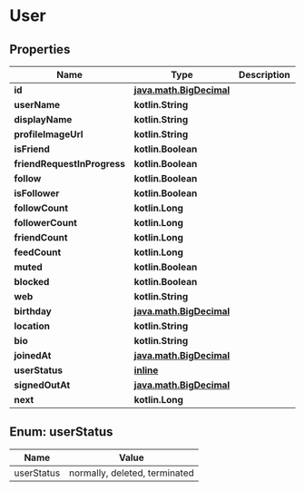 
# User

## Properties
Name | Type | Description | Notes
------------ | ------------- | ------------- | -------------
**id** | [**java.math.BigDecimal**](java.math.BigDecimal.md) |  | 
**userName** | **kotlin.String** |  | 
**displayName** | **kotlin.String** |  | 
**profileImageUrl** | **kotlin.String** |  |  [optional]
**isFriend** | **kotlin.Boolean** |  | 
**friendRequestInProgress** | **kotlin.Boolean** |  | 
**follow** | **kotlin.Boolean** |  | 
**isFollower** | **kotlin.Boolean** |  | 
**followCount** | **kotlin.Long** |  | 
**followerCount** | **kotlin.Long** |  | 
**friendCount** | **kotlin.Long** |  | 
**feedCount** | **kotlin.Long** |  | 
**muted** | **kotlin.Boolean** |  | 
**blocked** | **kotlin.Boolean** |  | 
**web** | **kotlin.String** |  |  [optional]
**birthday** | [**java.math.BigDecimal**](java.math.BigDecimal.md) |  |  [optional]
**location** | **kotlin.String** |  |  [optional]
**bio** | **kotlin.String** |  |  [optional]
**joinedAt** | [**java.math.BigDecimal**](java.math.BigDecimal.md) |  |  [optional]
**userStatus** | [**inline**](#UserStatusEnum) |  | 
**signedOutAt** | [**java.math.BigDecimal**](java.math.BigDecimal.md) |  |  [optional]
**next** | **kotlin.Long** |  | 


<a name="UserStatusEnum"></a>
## Enum: userStatus
Name | Value
---- | -----
userStatus | normally, deleted, terminated



